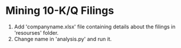 # Mining 10-K/Q Filings

1) Add 'companyname.xlsx' file containing details about the filings in 'resourses' folder.
2) Change name in 'analysis.py' and run it.
